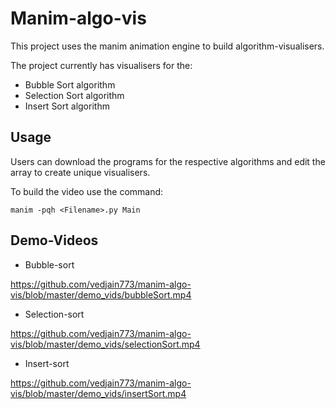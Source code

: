 # Manim-algo-vis
This project uses the manim animation engine to build algorithm-visualisers.

The project currently has visualisers for the:
* Bubble Sort algorithm
* Selection Sort algorithm
* Insert Sort algorithm

## Usage
Users can download the programs for the respective algorithms and edit the array to create unique visualisers.

To build the video use the command:
```Terminal
manim -pqh <Filename>.py Main
```
## Demo-Videos
* Bubble-sort

https://github.com/vedjain773/manim-algo-vis/blob/master/demo_vids/bubbleSort.mp4

* Selection-sort

https://github.com/vedjain773/manim-algo-vis/blob/master/demo_vids/selectionSort.mp4

* Insert-sort

https://github.com/vedjain773/manim-algo-vis/blob/master/demo_vids/insertSort.mp4

